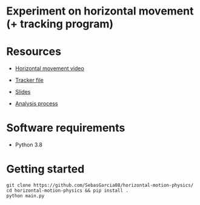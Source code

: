# Experiment on horizontal movement (+ tracking program)

# Resources

* [Horizontal movement video](https://drive.google.com/file/d/1A_nDNdiw-mU0AKjcyqxTDQZqb19mBkQN/view?usp=sharing)

* [Tracker file](https://drive.google.com/file/d/1dhVrK9jgwvf0HeYc8dkIFJp4-T4lvdym/view?usp=sharing) 

* [Slides](https://docs.google.com/presentation/d/1wG7UW0YfqwxbBFxzndalBt8y633HSS6zmbSI7D2AJH8/edit#slide=id.gea90e36b42_0_19)

* [Analysis process](./analisis.ipynb)

# Software requirements

- Python 3.8

# Getting started

```
git clone https://github.com/SebasGarcia08/horizontal-motion-physics/
cd horizontal-motion-physics && pip install .
python main.py
```
